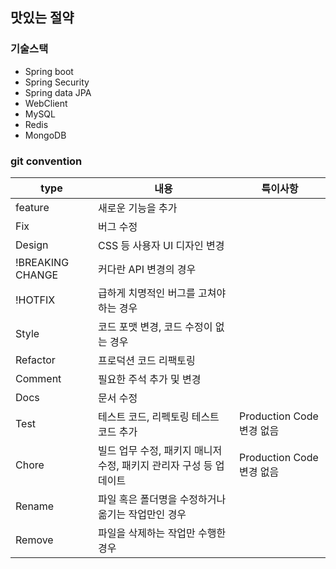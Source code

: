 ## 맛있는 절약

### 기술스택

- Spring boot
- Spring Security
- Spring data JPA
- WebClient
- MySQL
- Redis
- MongoDB

### git convention

| type             | 내용                                      | 특이사항                  |
|------------------|-----------------------------------------|-----------------------|
| feature          | 새로운 기능을 추가                              |                       |
| Fix              | 버그 수정                                   |                       |
| Design           | CSS 등 사용자 UI 디자인 변경                     |                       |
| !BREAKING CHANGE | 커다란 API 변경의 경우                          |                       |
| !HOTFIX          | 급하게 치명적인 버그를 고쳐야하는 경우                   |                       |
| Style            | 코드 포맷 변경, 코드 수정이 없는 경우                  |                       |
| Refactor         | 프로덕션 코드 리팩토링                            |                       |
| Comment          | 필요한 주석 추가 및 변경                          |                       |
| Docs             | 문서 수정                                   |                       |
| Test             | 테스트 코드, 리펙토링 테스트 코드 추가                  | Production Code 변경 없음 |
| Chore            | 빌드 업무 수정, 패키지 매니저 수정, 패키지 관리자 구성 등 업데이트 | Production Code 변경 없음 |
| Rename           | 파일 혹은 폴더명을 수정하거나 옮기는 작업만인 경우            |                       |
| Remove           | 파일을 삭제하는 작업만 수행한 경우                     |                       |